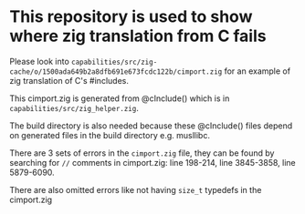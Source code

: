# This repository is used to show where zig translation from C fails

Please look into `capabilities/src/zig-cache/o/1500ada649b2a8dfb691e673fcdc122b/cimport.zig` for an example of zig translation of C's #includes.  

This cimport.zig is generated from @cInclude() which is in `capabilities/src/zig_helper.zig`.  

The build directory is also needed because these @cInclude() files depend on generated files in the build directory e.g. musllibc.  

There are 3 sets of errors in the `cimport.zig` file, they can be found by searching for `//` comments in cimport.zig: line 198-214, line 3845-3858, line 5879-6090.

There are also omitted errors like not having `size_t` typedefs in the cimport.zig
